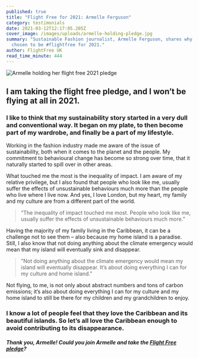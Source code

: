 ```yaml
---
published: true
title: "Flight Free for 2021: Armelle Ferguson"
category: testimonials
date: 2021-03-12T12:17:05.205Z
cover_image: /images/uploads/armelle-holding-pledge.jpg
summary: "Sustainable Fashion journalist, Armelle Ferguson, shares why she has
  chosen to be #flightfree for 2021."
author: FlightFree UK
read_time_minute: 444
---
```

![Armelle holding her flight free 2021 pledge](/images/uploads/fb49e476-0482-482e-a3c9-a1a093737c94.jpeg)

## I am taking the flight free pledge, and I won’t be flying at all in 2021.

### I like to think that my sustainability story started in a very dull and conventional way. It began on my plate, to then become part of my wardrobe, and finally be a part of my lifestyle.

Working in the fashion industry made me aware of the issue of sustainability, both when it comes to the planet and the people. My commitment to behavioural change has become so strong over time, that it naturally started to spill over in other areas.

What touched me the most is the inequality of impact. I am aware of my relative privilege, but I also found that people who look like me, usually suffer the effects of unsustainable behaviours much more than the people who live where I live now. And yes, I love London, but my heart, my family and my culture are from a different part of the world.

> “The inequality of impact touched me most. People who look like me, usually suffer the effects of unsustainable behaviours much more.”

Having the majority of my family living in the Caribbean, it can be a challenge not to see them – also because my home island is a paradise. Still, I also know that not doing anything about the climate emergency would mean that my island will eventually sink and disappear.

> ”Not doing anything about the climate emergency would mean my island will eventually disappear. It’s about doing everything I can for my culture and home island.”

Not flying, to me, is not only about abstract numbers and tons of carbon emissions; it’s also about doing everything I can for my culture and my home island to still be there for my children and my grandchildren to enjoy.

### I know a lot of people feel that they love the Caribbean and its beautiful islands. So let’s all love the Caribbean enough to avoid contributing to its disappearance.

#### *Thank you, Armelle! Could you join Armelle and take the [Flight Free pledge](/take_action/)?*